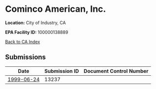 # Cominco American, Inc.

**Location:** City of Industry, CA

**EPA Facility ID:** 100000138889

[Back to CA Index](../../index.md)

## Submissions

| Date | Submission ID | Document Control Number |
|------|--------------|-------------------------|
| [1999-06-24](submissions/13237.md) | 13237 |  |
